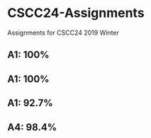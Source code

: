 # CSCC24-Assignments
Assignments for CSCC24 2019 Winter

## A1: 100%
## A1: 100%
## A1: 92.7%
## A4: 98.4%
